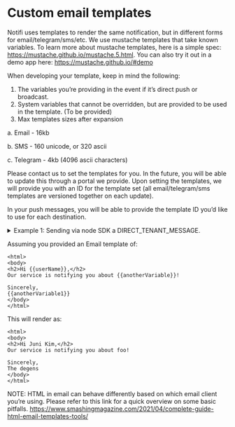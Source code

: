 # Custom email templates

<!-- https://docs.google.com/document/d/1-8K_nbJGaywL-jYFg7_YZiE9x_WPaHvuFfYgM7QmqMg/edit -->

Notifi uses templates to render the same notification, but in different forms for email/telegram/sms/etc. We use mustache templates that take known variables. To learn more about mustache templates, here is a simple spec: https://mustache.github.io/mustache.5.html. You can also try it out in a demo app here: https://mustache.github.io/#demo

When developing your template, keep in mind the following:
1. The variables you’re providing in the event if it’s direct push or broadcast.
2. System variables that cannot be overridden, but are provided to be used in the template. (To be provided)
3. Max templates sizes after expansion

  a. Email - 16kb

  b. SMS - 160 unicode, or 320 ascii

  c. Telegram - 4kb (4096 ascii characters)

Please contact us to set the templates for you. In the future, you will be able to update this through a portal we provide. Upon setting the templates, we will provide you with an ID for the template set (all email/telegram/sms templates are versioned together on each update).

In your push messages, you will be able to provide the template ID you’d like to use for each destination.

<details>
<summary> Example 1: Sending via node SDK a DIRECT_TENANT_MESSAGE.</summary>
```tsx
// Sending a Direct Push Alert to a user
import {}
```
</details>

Assuming you provided an Email template of:
```
<html>
<body>
<h2>Hi {{userName}},</h2>
Our service is notifying you about {{anotherVariable}}!

Sincerely,
{{anotherVariable1}}
</body>
</html>
```



This will render as:
```
<html>
<body>
<h2>Hi Juni Kim,</h2>
Our service is notifying you about foo!

Sincerely,
The degens
</body>
</html>
```




NOTE: HTML in email can behave differently based on which email client you’re using. Please refer to this link for a quick overview on some basic pitfalls.
https://www.smashingmagazine.com/2021/04/complete-guide-html-email-templates-tools/

